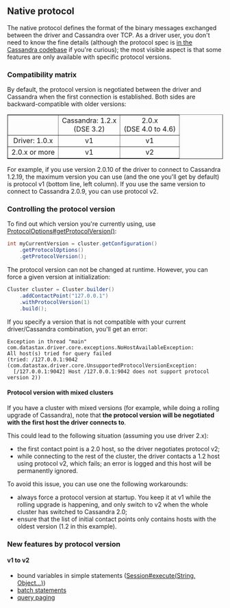 ## Native protocol

The native protocol defines the format of the binary messages exchanged
between the driver and Cassandra over TCP. As a driver user, you don't
need to know the fine details (although the protocol spec is [in the
Cassandra codebase][native_spec] if you're curious); the most visible
aspect is that some features are only available with specific protocol
versions.

[native_spec]: https://git-wip-us.apache.org/repos/asf?p=cassandra.git;a=tree;f=doc;hb=HEAD

### Compatibility matrix

By default, the protocol version is negotiated between the driver and
Cassandra when the first connection is established. Both sides are
backward-compatible with older versions:

<table border="1" style="text-align:center; width:100%;margin-bottom:1em;">
<tr><td>&nbsp;</td><td>Cassandra: 1.2.x<br/>(DSE 3.2)</td><td>2.0.x<br/>(DSE 4.0 to 4.6)</td></tr>
<tr><td>Driver: 1.0.x</td> <td>v1</td> <td>v1</td></tr>
<tr><td>2.0.x or more</td> <td>v1</td> <td>v2</td></tr>
</table>

For example, if you use version 2.0.10 of the driver to connect to
Cassandra 1.2.19, the maximum version you can use (and the one you'll get
by default) is protocol v1 (bottom line, left column). If you use the
same version to connect to Cassandra 2.0.9, you can use protocol v2.

### Controlling the protocol version

To find out which version you're currently using, use
[ProtocolOptions#getProtocolVersion()][gpv]:

```java
int myCurrentVersion = cluster.getConfiguration()
    .getProtocolOptions()
    .getProtocolVersion();
```

The protocol version can not be changed at runtime. However, you can
force a given version at initialization:

```java
Cluster cluster = Cluster.builder()
    .addContactPoint("127.0.0.1")
    .withProtocolVersion(1)
    .build();
```

If you specify a version that is not compatible with your current
driver/Cassandra combination, you'll get an error:

```
Exception in thread "main" com.datastax.driver.core.exceptions.NoHostAvailableException:
All host(s) tried for query failed
(tried: /127.0.0.1:9042 (com.datastax.driver.core.UnsupportedProtocolVersionException:
  [/127.0.0.1:9042] Host /127.0.0.1:9042 does not support protocol version 2))
```

[gpv]: http://docs.datastax.com/en/drivers/java/2.0/com/datastax/driver/core/ProtocolOptions.html#getProtocolVersion()

#### Protocol version with mixed clusters

If you have a cluster with mixed versions (for example, while doing a
rolling upgrade of Cassandra), note that **the protocol version will be
negotiated with the first host the driver connects to**.

This could lead to the following situation (assuming you use driver
2.x):

* the first contact point is a 2.0 host, so the driver negotiates
  protocol v2;
* while connecting to the rest of the cluster, the driver contacts a 1.2
  host using protocol v2, which fails; an error is logged and this host
  will be permanently ignored.

To avoid this issue, you can use one the following workarounds:

* always force a protocol version at startup. You keep it at v1 while
  the rolling upgrade is happening, and only switch to v2 when the whole
  cluster has switched to Cassandra 2.0;
* ensure that the list of initial contact points only contains hosts
  with the oldest version (1.2 in this example).


### New features by protocol version

#### v1 to v2

* bound variables in simple statements
  ([Session#execute(String, Object...)](http://docs.datastax.com/en/drivers/java/2.0/com/datastax/driver/core/Session.html#execute(java.lang.String,%20java.lang.Object...)))
* [batch statements](http://docs.datastax.com/en/drivers/java/2.0/com/datastax/driver/core/BatchStatement.html)
* [query paging](../paging/)
